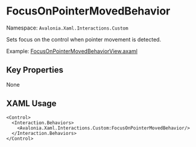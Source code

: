 # FocusOnPointerMovedBehavior

Namespace: `Avalonia.Xaml.Interactions.Custom`

Sets focus on the control when pointer movement is detected.

Example: [FocusOnPointerMovedBehaviorView.axaml](samples/BehaviorsTestApplication/Views/Pages/FocusOnPointerMovedBehaviorView.axaml)

## Key Properties
None

## XAML Usage
```xaml
<Control>
  <Interaction.Behaviors>
    <Avalonia.Xaml.Interactions.Custom:FocusOnPointerMovedBehavior/>
  </Interaction.Behaviors>
</Control>
```
